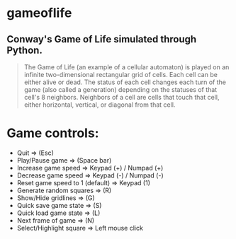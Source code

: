 # gameoflife

## Conway's Game of Life simulated through Python.
  >The Game of Life (an example of a cellular automaton) is played on an infinite two-dimensional rectangular grid of cells. Each cell can    be either alive or dead. The status of each cell changes each turn of the game (also called a generation) depending on the statuses of    that cell's 8 neighbors. Neighbors of a cell are cells that touch that cell, either horizontal, vertical, or diagonal from that cell.
  

# Game controls:
  * Quit => (Esc)
  * Play/Pause game => (Space bar)
  * Increase game speed => Keypad (+) / Numpad (+)
  * Decrease game speed => Keypad (-) / Numpad (-)
  * Reset game speed to 1 (default) => Keypad (1)
  * Generate random squares => (R)
  * Show/Hide gridlines => (G)
  * Quick save game state => (S)
  * Quick load game state => (L)
  * Next frame of game => (N)
  * Select/Highlight square => Left mouse click
